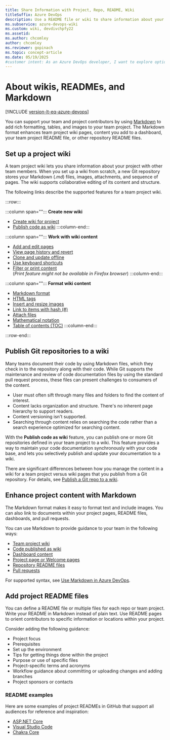 ```yaml
---
title: Share Information with Project, Repo, README, Wiki
titleSuffix: Azure DevOps
description: Use a README file or wiki to share information about your project or repository with your team or contributors in Azure DevOps. 
ms.subservice: azure-devops-wiki
ms.custom: wiki, devdivchpfy22
ms.assetid:  
ms.author: chcomley
author: chcomley
ms.reviewer: gopinach
ms.topic: concept-article
ms.date: 05/19/2025
#customer intent: As an Azure DevOps developer, I want to explore options for sharing information about my project and Git repositories, so I can best support my project users and contributors.
---
```


# About wikis, READMEs, and Markdown

[!INCLUDE [version-lt-eq-azure-devops](../../includes/version-lt-eq-azure-devops.md)]

You can support your team and project contributors by using [Markdown](https://en.wikipedia.org/wiki/Markdown) to add rich formatting, tables, and images to your team project. The Markdown format enhances team project wiki pages, content you add to a dashboard, your team project README file, or other repository README files.  

## Set up a project wiki

A team project wiki lets you share information about your project with other team members. When you set up a wiki from scratch, a new Git repository stores your Markdown (_.md_) files, images, attachments, and sequence of pages. The wiki supports collaborative editing of its content and structure.

The following links describe the supported features for a team project wiki.

:::row:::

   :::column span="":::
   **Create new wiki**

   - [Create wiki for project](wiki-create-repo.md)
   - [Publish code as wiki](publish-repo-to-wiki.md)
   :::column-end:::

   :::column span="":::
   **Work with wiki content**

   - [Add and edit pages](add-edit-wiki.md)
   - [View page history and revert](wiki-view-history.md)
   - [Clone and update offline](wiki-update-offline.md)
   - [Use keyboard shortcuts](../navigation/keyboard-shortcuts.md#wiki-keyboard-shortcuts)
   - [Filter or print content](filter-print-wiki.md) <br> (_Print feature might not be available in Firefox browser_)
   :::column-end:::

   :::column span="":::
   **Format wiki content**

   - [Markdown format](markdown-guidance.md)
   - [HTML tags](markdown-guidance.md#html)
   - [Insert and resize images](markdown-guidance.md#images)
   - [Link to items with hash (#)](markdown-guidance.md#link-work-items)
   - [Attach files](markdown-guidance.md#attach)
   - [Mathematical notation](markdown-guidance.md#math-notation)
   - [Table of contents (TOC)](markdown-guidance.md#toc-wiki)
   :::column-end:::

:::row-end:::

## Publish Git repositories to a wiki  

Many teams document their code by using Markdown files, which they check in to the repository along with their code. While Git supports the maintenance and review of code documentation files by using the standard pull request process, these files can present challenges to consumers of the content.

- User must often sift through many files and folders to find the content of interest.
- Content lacks organization and structure. There's no inherent page hierarchy to support readers.
- Content versioning isn't supported.
- Searching through content relies on searching the code rather than a search experience optimized for searching content.

With the **Publish code as wiki** feature, you can publish one or more Git repositories defined in your team project to a wiki. This feature provides a way to maintain your code documentation synchronously with your code base, and lets you selectively publish and update your documentation to a wiki.  

There are significant differences between how you manage the content in a wiki for a team project versus wiki pages that you publish from a Git repository. For details, see [Publish a Git repo to a wiki](publish-repo-to-wiki.md).

## Enhance project content with Markdown

The Markdown format makes it easy to format text and include images. You can also link to documents within your project pages, README files, dashboards, and pull requests.

You can use Markdown to provide guidance to your team in the following ways:

- [Team project wiki](add-edit-wiki.md)
- [Code published as wiki](publish-repo-to-wiki.md)
- [Dashboard content](../../report/dashboards/add-markdown-to-dashboard.md)  
- [Project page or Welcome pages](../../organizations/projects/project-vision-status.md)
- [Repository README files](../../repos/git/create-a-readme.md)
- [Pull requests](../../repos/git/pull-requests.md)

For supported syntax, see [Use Markdown in Azure DevOps](markdown-guidance.md).

## Add project README files

You can define a README file or multiple files for each repo or team project. Write your README in Markdown instead of plain text. Use README pages to orient contributors to specific information or locations within your project.

Consider adding the following guidance:

- Project focus
- Prerequisites
- Set up the environment
- Tips for getting things done within the project
- Purpose or use of specific files
- Project-specific terms and acronyms
- Workflow guidance about committing or uploading changes and adding branches
- Project sponsors or contacts  

### README examples

Here are some examples of project READMEs in GitHub that support all audiences for reference and inspiration:

- [ASP.NET Core](https://github.com/aspnet/Home)
- [Visual Studio Code](https://github.com/Microsoft/vscode)
- [Chakra Core](https://github.com/Microsoft/ChakraCore)